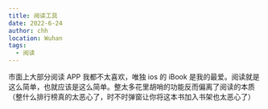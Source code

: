 ```yaml
---
title: 阅读工具
date: 2022-6-24
author: chh
location: Wuhan
tags:
  - 阅读
---
```


市面上大部分阅读 APP 我都不太喜欢，唯独 ios 的 iBook 是我的最爱。阅读就是这么简单，也就应该是这么简单。整太多花里胡哨的功能反而偏离了阅读的本质（整什么排行榜真的太恶心了，时不时弹窗让你将这本书加入书架也太恶心了）

